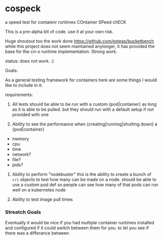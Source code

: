 # cospeck
a speed test for contaienr runtimes COntainer SPeed chECK

This is a pre-alpha bit of code. use it at your own risk.

Huge shoutout too the work done https://github.com/estesp/bucketbench while this project does not seem maintained anylonger, it has provided the base for the cri-o runtime implementation. Strong work.

status: does not work. :)


Goals:

As a general testing framework for containers here are some things I would like to include in it:

requirements:
 1) All tests should be able to be run with a custom {pod|container} as long as it is able to be pulled. but they should run with a default setup if not provided with one

 1) Ability to see the performance when {creating|running|shutting down} a {pod|container}
 - memory
 - cpu
 - time
 - network?
 - file?
 - pids?

 1) Ability to perform "nodebuster" 
 this is the ability to create a bunch of `cri` objects to test how many can be made on a node. should be able to use a custom pod def so people can see how many of that pods can run well on a kubernetes node

 1) Ability to test image pull times


### Streatch Goals

Eventually it would be nice if you had multiple container runtimes installed and configured if it could switch between them for you. to let you see if there was a differance between 